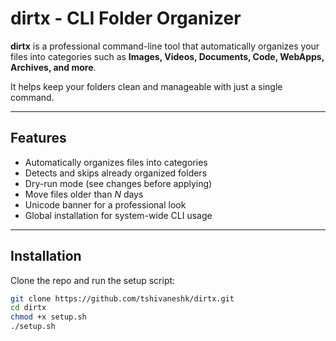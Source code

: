 # dirtx - CLI Folder Organizer

**dirtx** is a professional command-line tool that automatically organizes your files into categories such as **Images, Videos, Documents, Code, WebApps, Archives, and more**.  

It helps keep your folders clean and manageable with just a single command.

---

## Features
- Automatically organizes files into categories  
- Detects and skips already organized folders  
- Dry-run mode (see changes before applying)  
- Move files older than *N* days  
- Unicode banner for a professional look  
- Global installation for system-wide CLI usage  

---

## Installation

Clone the repo and run the setup script:

```bash
git clone https://github.com/tshivaneshk/dirtx.git
cd dirtx
chmod +x setup.sh
./setup.sh
